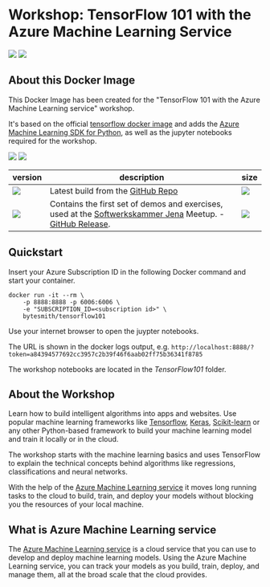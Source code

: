 # Workshop: TensorFlow 101 with the Azure Machine Learning Service

[![](https://img.shields.io/github/license/mashape/apistatus.svg)](https://github.com/SaschaDittmann/TensorFlow101)
[![](https://img.shields.io/github/tag/SaschaDittmann/TensorFlow101.svg)](https://github.com/SaschaDittmann/TensorFlow101)

## About this Docker Image

This Docker Image has been created for the "TensorFlow 101 with the Azure Machine Learning service" workshop.

It's based on the official [tensorflow docker image](https://hub.docker.com/r/tensorflow/tensorflow/) and adds the [Azure Machine Learning SDK for Python](https://docs.microsoft.com/en-us/python/api/overview/azure/ml/intro?view=azure-ml-py), as well as the jupyter notebooks required for the workshop.

[![](https://img.shields.io/docker/pulls/bytesmith/tensorflow101.svg)](https://hub.docker.com/r/bytesmith/tensorflow101) [![](https://img.shields.io/docker/automated/bytesmith/tensorflow101.svg)](https://hub.docker.com/r/bytesmith/tensorflow101/builds)

version          | description                               | size 
---------------- | ----------------------------------------- | ------
[![](https://images.microbadger.com/badges/version/bytesmith/tensorflow101.svg)](https://hub.docker.com/r/bytesmith/tensorflow101) | Latest build from the [GitHub Repo](https://github.com/SaschaDittmann/TensorFlow101) | [![](https://images.microbadger.com/badges/image/bytesmith/tensorflow101.svg)](https://microbadger.com/images/bytesmith/tensorflow101)
[![](https://images.microbadger.com/badges/version/bytesmith/tensorflow101:release-0.1.0.svg)](https://hub.docker.com/r/bytesmith/tensorflow101) | Contains the first set of demos and exercises, used at the [Softwerkskammer Jena](https://www.meetup.com/de-DE/jenadevs/events/255559364/) Meetup. - [GitHub Release](https://github.com/SaschaDittmann/TensorFlow101/releases/tag/0.1.0). | [![](https://images.microbadger.com/badges/image/bytesmith/tensorflow101:release-0.1.0.svg)](https://microbadger.com/images/bytesmith/tensorflow101:release-0.1.0)

## Quickstart

Insert your Azure Subscription ID in the following Docker command and start your container.

```
docker run -it --rm \
    -p 8888:8888 -p 6006:6006 \
    -e "SUBSCRIPTION_ID=<subscription id>" \
    bytesmith/tensorflow101
```

Use your internet browser to open the juypter notebooks.

The URL is shown in the docker logs output, e.g. `http://localhost:8888/?token=a84394577692cc3957c2b39f46f6aab02ff75b36341f8785`

The workshop notebooks are located in the *TensorFlow101* folder.

## About the Workshop

Learn how to build intelligent algorithms into apps and websites. Use popular machine learning frameworks like [Tensorflow](https://www.tensorflow.org/), [Keras](https://keras.io/), [Scikit-learn](https://scikit-learn.org/) or any other Python-based framework to build your machine learning model and train it locally or in the cloud.

The workshop starts with the machine learning basics and uses TensorFlow to explain the technical concepts behind algorithms like regressions, classifications and neural networks.

With the help of the [Azure Machine Learning service](https://docs.microsoft.com/en-us/azure/machine-learning/service/) it moves long running tasks to the cloud to build, train, and deploy your models without blocking you the resources of your local machine.

## What is Azure Machine Learning service

The [Azure Machine Learning service](https://docs.microsoft.com/en-us/azure/machine-learning/service/) is a cloud service that you can use to develop and deploy machine learning models. Using the Azure Machine Learning service, you can track your models as you build, train, deploy, and manage them, all at the broad scale that the cloud provides.
